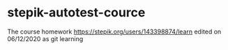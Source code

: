 # stepik-autotest-cource
The course homework
https://stepik.org/users/143398874/learn
edited on 06/12/2020 as git learning

